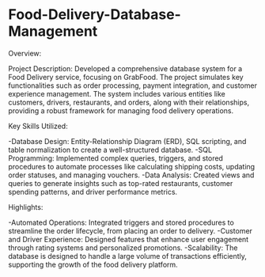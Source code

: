 # Food-Delivery-Database-Management

Overview:

Project Description: Developed a comprehensive database system for a Food Delivery service, focusing on GrabFood. The project simulates key functionalities such as order processing, payment integration, and customer experience management. The system includes various entities like customers, drivers, restaurants, and orders, along with their relationships, providing a robust framework for managing food delivery operations.

Key Skills Utilized:

 -Database Design: Entity-Relationship Diagram (ERD), SQL scripting, and table normalization to create a well-structured database.
 -SQL Programming: Implemented complex queries, triggers, and stored procedures to automate processes like calculating shipping costs, updating order statuses, and managing vouchers.
 -Data Analysis: Created views and queries to generate insights such as top-rated restaurants, customer spending patterns, and driver performance metrics.

Highlights:

 -Automated Operations: Integrated triggers and stored procedures to streamline the order lifecycle, from placing an order to delivery.
 -Customer and Driver Experience: Designed features that enhance user engagement through rating systems and personalized promotions.
 -Scalability: The database is designed to handle a large volume of transactions efficiently, supporting the growth of the food delivery platform.
